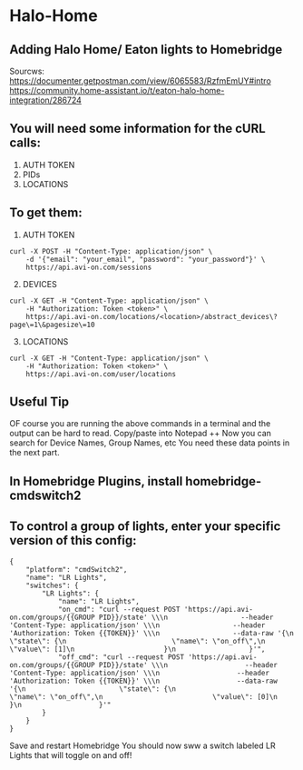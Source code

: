 # Halo-Home
## Adding Halo Home/ Eaton lights to Homebridge
Sourcws: https://documenter.getpostman.com/view/6065583/RzfmEmUY#intro
        https://community.home-assistant.io/t/eaton-halo-home-integration/286724


## You will need some information for the cURL calls:
  1. AUTH TOKEN
  2. PIDs
  3. LOCATIONS

## To get them:
  1. AUTH TOKEN
```
curl -X POST -H "Content-Type: application/json" \
    -d '{"email": "your_email", "password": "your_password"}' \
    https://api.avi-on.com/sessions
```
  2. DEVICES 
```
curl -X GET -H "Content-Type: application/json" \
    -H "Authorization: Token <token>" \
    https://api.avi-on.com/locations/<location>/abstract_devices\?page\=1\&pagesize\=10
```
  3. LOCATIONS
```
curl -X GET -H "Content-Type: application/json" \
    -H "Authorization: Token <token>" \
    https://api.avi-on.com/user/locations
```
## Useful Tip
OF course you are running the above commands in a terminal and the output can be hard to read.
Copy/paste into Notepad ++
Now you can search for Device Names, Group Names, etc
You need these data points in the next part.

## In Homebridge Plugins, install homebridge-cmdswitch2

## To control a group of lights, enter your specific version of this config:

```
{
    "platform": "cmdSwitch2",
    "name": "LR Lights",
    "switches": {
        "LR Lights": {
            "name": "LR Lights",
            "on_cmd": "curl --request POST 'https://api.avi-on.com/groups/{{GROUP PID}}/state' \\\n                  --header 'Content-Type: application/json' \\\n                  --header 'Authorization: Token {{TOKEN}}' \\\n                  --data-raw '{\n                      \"state\": {\n                          \"name\": \"on_off\",\n                          \"value\": [1]\n                      }\n                  }'",
            "off_cmd": "curl --request POST 'https://api.avi-on.com/groups/{{GROUP PID}}/state' \\\n                   --header 'Content-Type: application/json' \\\n                   --header 'Authorization: Token {{TOKEN}}' \\\n                   --data-raw '{\n                       \"state\": {\n                           \"name\": \"on_off\",\n                           \"value\": [0]\n                       }\n                   }'"
        }
    }
}
```

Save and restart Homebridge
You should now sww a switch labeled LR Lights that will toggle on and off!
